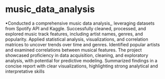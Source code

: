 # music_data_analysis

•Conducted a comprehensive music data analysis,, leveraging datasets from Spotify API and Kaggle. Successfully cleaned, processed, and explored music track features, including artist names, genres, and popularity. Applied statistical analysis, visualizations, and correlation matrices to uncover trends over time and genres. Identified popular artists and examined correlations between musical features. The project showcased proficiency in data acquisition, cleaning, and exploratory analysis, with potential for predictive modeling. Summarized findings in a concise report with clear visualizations, highlighting strong analytical and interpretative skills
